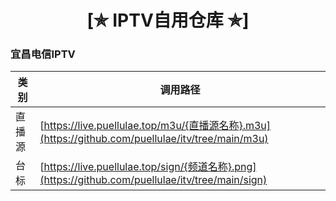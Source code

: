 <h1 align="center"> [✯ IPTV自用仓库 ✯] </h1>
<h3> 宜昌电信IPTV </h3>

| 类 别  | 调用路径                                                                           | 
|-------|-------------------------------------------------------------------------------------|
| 直播源  | [https://live.puellulae.top/m3u/{直播源名称}.m3u](https://github.com/puellulae/itv/tree/main/m3u) |
| 台标  | [https://live.puellulae.top/sign/{频道名称}.png](https://github.com/puellulae/itv/tree/main/sign) | 
